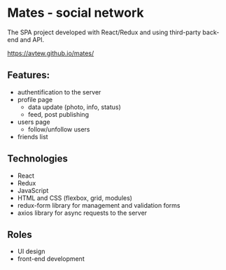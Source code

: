 # Mates - social network

The SPA project developed with React/Redux and using third-party back-end and API.

https://avtew.github.io/mates/

## Features:
- authentification to the server
- profile page
  - data update (photo, info, status)
  - feed, post publishing
- users page
  - follow/unfollow users
- friends list

## Technologies
- React
- Redux
- JavaScript
- HTML and CSS (flexbox, grid, modules)
- redux-form library for management and validation forms
- axios library for async requests to the server

## Roles
- UI design
- front-end development
